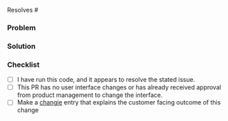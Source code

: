 Resolves #

### Problem

<!---
  Describe the problem this PR is solving. What is the application state
  before this PR is merged?
-->

### Solution

<!---
  Describe the way this PR solves the above problem. Add as much detail as you
  can to help reviewers understand your changes. Include any alternatives and
  tradeoffs you considered.
-->

### Checklist

- [ ] I have run this code, and it appears to resolve the stated issue.
- [ ] This PR has no user interface changes or has already received approval from product management to change the interface.
- [ ] Make a [changie](https://github.com/OpsLevel/opslevel-mcp/blob/main/CONTRIBUTING.md#changie-change-log-generation) entry that explains the customer facing outcome of this change
